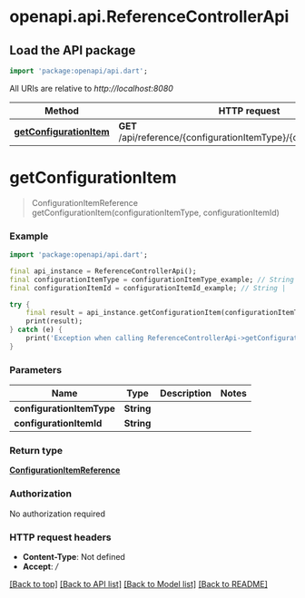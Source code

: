 # openapi.api.ReferenceControllerApi

## Load the API package
```dart
import 'package:openapi/api.dart';
```

All URIs are relative to *http://localhost:8080*

Method | HTTP request | Description
------------- | ------------- | -------------
[**getConfigurationItem**](ReferenceControllerApi.md#getconfigurationitem) | **GET** /api/reference/{configurationItemType}/{configurationItemId} | 


# **getConfigurationItem**
> ConfigurationItemReference getConfigurationItem(configurationItemType, configurationItemId)



### Example
```dart
import 'package:openapi/api.dart';

final api_instance = ReferenceControllerApi();
final configurationItemType = configurationItemType_example; // String | 
final configurationItemId = configurationItemId_example; // String | 

try {
    final result = api_instance.getConfigurationItem(configurationItemType, configurationItemId);
    print(result);
} catch (e) {
    print('Exception when calling ReferenceControllerApi->getConfigurationItem: $e\n');
}
```

### Parameters

Name | Type | Description  | Notes
------------- | ------------- | ------------- | -------------
 **configurationItemType** | **String**|  | 
 **configurationItemId** | **String**|  | 

### Return type

[**ConfigurationItemReference**](ConfigurationItemReference.md)

### Authorization

No authorization required

### HTTP request headers

 - **Content-Type**: Not defined
 - **Accept**: */*

[[Back to top]](#) [[Back to API list]](../README.md#documentation-for-api-endpoints) [[Back to Model list]](../README.md#documentation-for-models) [[Back to README]](../README.md)

